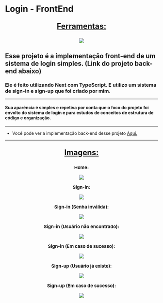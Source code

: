# Login - FrontEnd

<div align=center>
  <p style='font-size: 25px; text-decoration: underline; font-weight: bold'>Ferramentas:</p>
  <a href="https://github.com/Joao-Vtr-Oliveira/todo-list-login">
    <img src="https://skillicons.dev/icons?i=react,ts,tailwind,nextjs" />
  </a>
</div>

## Esse projeto é a implementação front-end de um sistema de login simples. (Link do projeto back-end abaixo)

### Ele é feito utilizando Next com TypeScript. E utilizo um sistema de sign-in e sign-up que foi criado por mim.

---

#### Sua aparência é simples e repetiva por conta que o foco do projeto foi envolto do sistema de login e para estudos de conceitos de estrutura de código e organização.

---

- Você pode ver a implementação back-end desse projeto [Aqui.](https://github.com/Joao-Vtr-Oliveira/login-backend)

---


<div align=center>
  <p style='font-size: 25px; text-decoration: underline; font-weight: bold'>Imagens:</p>
  <p style='font-size: 15px; font-weight: bold'>Home:</p>
  <a href="https://github.com/Joao-Vtr-Oliveira/login-frontend">
    <img src="https://github.com/Joao-Vtr-Oliveira/login-frontend/assets/114768964/01851b72-03af-4350-963f-1a52c1982571" />
  </a>
  <p style='font-size: 15px; font-weight: bold'>Sign-in:</p>
  <a href="https://github.com/Joao-Vtr-Oliveira/login-frontend">
    <img src="https://github.com/Joao-Vtr-Oliveira/login-frontend/assets/114768964/5b09bb4c-ab14-4b8c-8190-4f78a596b39f" />
  </a>
  <p style='font-size: 15px; font-weight: bold'>Sign-in (Senha inválida):</p>
  <a href="https://github.com/Joao-Vtr-Oliveira/login-frontend">
    <img src="https://github.com/Joao-Vtr-Oliveira/login-frontend/assets/114768964/4ca8757a-c033-4db8-86e2-37f585470f39" />
  </a>
  <p style='font-size: 15px; font-weight: bold'>Sign-in (Usuário não encontrado):</p>
  <a href="https://github.com/Joao-Vtr-Oliveira/login-frontend">
    <img src="https://github.com/Joao-Vtr-Oliveira/login-frontend/assets/114768964/814c987c-3bca-499a-bbfa-edd6048aab19" />
  </a>
  <p style='font-size: 15px; font-weight: bold'>Sign-in (Em caso de sucesso):</p>
  <a href="https://github.com/Joao-Vtr-Oliveira/login-frontend">
    <img src="https://github.com/Joao-Vtr-Oliveira/login-frontend/assets/114768964/7e60e11a-4f57-419a-b948-b608717d9db9" />
  </a>
  <p style='font-size: 15px; font-weight: bold'>Sign-up (Usuário já existe):</p>
  <a href="https://github.com/Joao-Vtr-Oliveira/login-frontend">
    <img src="https://github.com/Joao-Vtr-Oliveira/login-frontend/assets/114768964/aa3179cc-f296-4b95-ba5c-9d2f7638ed92" />
  </a>
  <p style='font-size: 15px; font-weight: bold'>Sign-up (Em caso de sucesso):</p>
  <a href="https://github.com/Joao-Vtr-Oliveira/login-frontend">
    <img src="https://github.com/Joao-Vtr-Oliveira/login-frontend/assets/114768964/4752be37-aa49-4010-99cc-1124eb889891" />
  </a>
</div>
